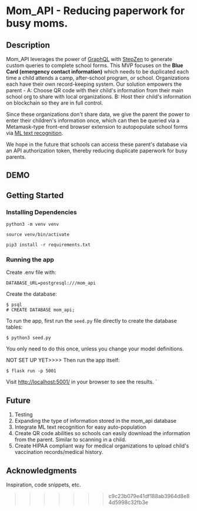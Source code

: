 # Mom_API - Reducing paperwork for busy moms.

## Description

Mom_API leverages the power of [GraphQL](https://graphql.org/) with [StepZen](https://stepzen.com/) to generate custom queries to complete school forms. This MVP focuses on the **Blue Card (emergency contact information)** which needs to be duplicated each time a child attends a camp, after-school program, or school. Organizations each have their own record-keeping system.  Our solution empowers the parent -
A: Choose QR code with their child's information from their main school org to share with local organizations.
B: Host their child's information on blockchain so they are in full control.


Since these organizations don't share data, we give the parent the power to enter their children's information once, which can then be queried via a Metamask-type front-end browser
extension to autopopulate school forms via [ML text recognition](https://developers.google.com/ml-kit/vision/text-recognition/).

We hope in the future that schools can access these parent's database via an API authorization token, thereby
reducing duplicate paperwork for busy parents.

## DEMO

## Getting Started

### Installing Dependencies

```
python3 -m venv venv
```
```
source venv/bin/activate
```
```
pip3 install -r requirements.txt
```

### Running the app

Create .env file with:
```
DATABASE_URL=postgresql:///mom_api
```

Create the database:
```
$ psql
# CREATE DATABASE mom_api;
```

To run the app, first run the `seed.py` file directly to create the database tables:

```
$ python3 seed.py
```

You only need to do this once, unless you change your model definitions.

NOT SET UP YET>>>> Then run the app itself:

```
$ flask run -p 5001
```

Visit [http://localhost:5001/](http://localhost:5001/) in your browser to see the results.
`
## Future
1. Testing
2. Expanding the type of information stored in the mom_api database
3. Integrate ML text recognition for easy auto-population
4. Create QR code abilities so schools can easily download the information from the parent.  Similar to scanning in a child.
5. Create HIPAA compliant way for medical organizations to upload child's vaccination records/medical history.

## Acknowledgments

Inspiration, code snippets, etc.

>>>>>>> c9c23b079e41df188ab3964d8e84d5998c32fb3e
